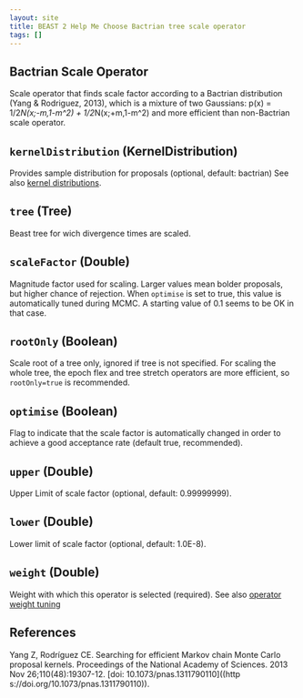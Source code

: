 ```yaml
---
layout: site
title: BEAST 2 Help Me Choose Bactrian tree scale operator
tags: []
---
```


## Bactrian Scale Operator

Scale operator that finds scale factor according to a Bactrian distribution (Yang & Rodriguez, 2013), which is a mixture of two Gaussians: p(x) = 1/2*N(x;-m,1-m^2) + 1/2*N(x;+m,1-m^2) and more efficient than non-Bactrian scale operator.

## `kernelDistribution` (KernelDistribution)

Provides sample distribution for proposals (optional, default: bactrian)
See also [kernel distributions](/Operators/BactrianDistribution/index/).

## `tree` (Tree)

Beast tree for wich divergence times are scaled.

## `scaleFactor` (Double)

Magnitude factor used for scaling. 
Larger values mean bolder proposals, but higher chance of rejection.
When `optimise` is set to true, this value is automatically tuned during MCMC.
A starting value of 0.1 seems to be OK in that case.

## `rootOnly` (Boolean)

Scale root of a tree only, ignored if tree is not specified.
For scaling the whole tree, the epoch flex and tree stretch operators are more efficient, so `rootOnly=true` is recommended.

## `optimise` (Boolean)

Flag to indicate that the scale factor is automatically changed in order to achieve a good acceptance rate (default true, recommended).

## `upper` (Double)

Upper Limit of scale factor (optional, default: 0.99999999).

## `lower` (Double)

Lower limit of scale factor (optional, default: 1.0E-8).

## `weight` (Double)

Weight with which this operator is selected (required).
See also [operator weight tuning](/hmc/Operators/OperatorWeights/)

## References

Yang Z, Rodríguez CE. Searching for efficient Markov chain Monte Carlo proposal kernels. Proceedings of the National Academy of Sciences. 2013 Nov 26;110(48):19307-12. [doi: 10.1073/pnas.1311790110]((http
s://doi.org/10.1073/pnas.1311790110)).
